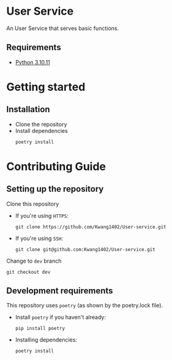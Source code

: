 # User Service

An User Service that serves basic functions.

## Requirements

-   [Python 3.10.11](https://www.python.org/downloads/release/python-31011/)

# Getting started

## Installation

-   Clone the repository
-   Install dependencies
    ```bash
    poetry install
    ```

# Contributing Guide

## Setting up the repository

Clone this repository

-   If you're using `HTTPS`:
    ```
    git clone https://github.com/Kwang1402/User-service.git
    ```
-   If you're using `SSH`:
    ```
    git clone git@github.com:Kwang1402/User-service.git
    ```

Change to `dev` branch

```
git checkout dev
```

## Development requirements

This repository uses `poetry` (as shown by the poetry.lock file).


-   Install `poetry` if you haven't already:

    ```
    pip install poetry
    ```

-   Installing dependencies:

    ```
    poetry install
    ```

